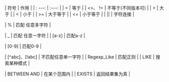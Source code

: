 |   符号 |   作用 |
|  : ---: |  :---:  |
| = | 等于 |
| <>、 != | 不等于(不同版本可) |
| > | 大于 |
| < | 小于 |
| \>= | 大于等于 |
| <= | 小于等于 |
| \|\| | 字符连接 |

| % | 匹配 任意多字符  |

| _ | 匹配 任意一字符  |
|  [a-z] | 匹配a-z   |

|  [0-9] | 匹配0-9   |

|   [^abc]、[!abc] |  不匹配任意单一字符  |
|   Regexp_Like |  匹配正则  |
| LIKE | 搜索某种模式 |

| BETWEEN AND | 在某个范围内 |
|  EXISTS | 返回结果集为真 |



